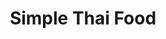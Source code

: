 ---
"\uFEFFauthor_sort": Punyaratabandhu, Leela
authors: Leela Punyaratabandhu
comments: ''
cover: "/Users/Raman/Calibre Library/Leela Punyaratabandhu/Simple Thai Food (149)/cover.jpg"
formats: mobi
id: '149'
identifiers: ''
isbn: ''
languages: ''
library_name: Calibre Library
pubdate: '0101-01-01T09:00:00+09:00'
publisher: ''
rating: ''
series: ''
series_index: '1.0'
size: '338238'
tags: ''
timestamp: '0101-01-01T09:00:00+09:00'
title: Simple Thai Food
title_sort: Simple Thai Food
uuid: 5bcf38b2-26f9-4c77-8312-1f7a3ca3529f
"#format": MOBI
layout: book
link: false
---